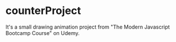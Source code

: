 # counterProject
It's a small drawing animation project from "The Modern Javascript Bootcamp Course" on Udemy.
